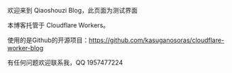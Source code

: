 欢迎来到 Qiaoshouzi Blog，此页面为测试界面

本博客托管于 Cloudflare Workers。

使用的是Github的开源项目：https://github.com/kasuganosoras/cloudflare-worker-blog

有任何问题欢迎联系我，QQ 1957477224

